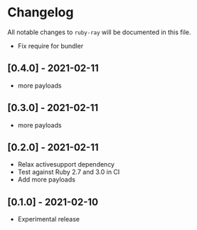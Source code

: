 # Changelog

All notable changes to `ruby-ray` will be documented in this file.

- Fix require for bundler

## [0.4.0] - 2021-02-11

- more payloads

## [0.3.0] - 2021-02-11

- more payloads

## [0.2.0] - 2021-02-11

- Relax activesupport dependency
- Test against Ruby 2.7 and 3.0 in CI
- Add more payloads

## [0.1.0] - 2021-02-10

- Experimental release
